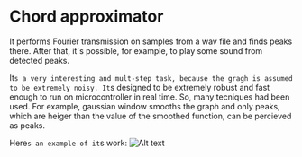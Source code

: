 # Chord approximator

It performs Fourier transmission on samples from a wav file and finds peaks there. 
After that, it`s possible, for example, to play some sound from detected peaks.

It`s a very interesting and mult-step task, because the gragh is assumed to be extremely noisy.
It`s designed to be extremely robust and fast enough to run on microcontroller in real time.
So, many tecniques had been used. 
For example, gaussian window smooths the graph and only peaks, which are heiger than the value of the smoothed function, can be percieved as peaks.

Here`s an example of it`s work:
![Alt text](relative/Figure_1.png?raw=true "Title")
